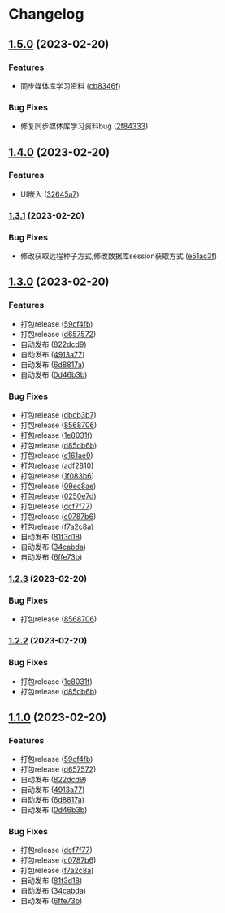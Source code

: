 # Changelog

## [1.5.0](https://github.com/or3ki/mr_plugins/compare/v1.4.0...v1.5.0) (2023-02-20)


### Features

* 同步媒体库学习资料 ([cb8346f](https://github.com/or3ki/mr_plugins/commit/cb8346f1050f89543b2b223d873f3eada9b4c73b))


### Bug Fixes

* 修复同步媒体库学习资料bug ([2f84333](https://github.com/or3ki/mr_plugins/commit/2f84333a8d8c9c56a5cbe18e469eca56d4ffdf4f))

## [1.4.0](https://github.com/or3ki/mr_plugins/compare/v1.3.1...v1.4.0) (2023-02-20)


### Features

* UI嵌入 ([32645a7](https://github.com/or3ki/mr_plugins/commit/32645a798d32c378fb103168e6800124881fc69a))

### [1.3.1](https://github.com/or3ki/mr_plugins/compare/v1.3.0...v1.3.1) (2023-02-20)


### Bug Fixes

* 修改获取远程种子方式,修改数据库session获取方式 ([e51ac3f](https://github.com/or3ki/mr_plugins/commit/e51ac3f7562b29bd49cebdb488621d15d2d2c328))

## [1.3.0](https://github.com/or3ki/mr_plugins/compare/v1.2.3...v1.3.0) (2023-02-20)


### Features

* 打包release ([59cf4fb](https://github.com/or3ki/mr_plugins/commit/59cf4fb862255989527a4ca5b2e0ea76687bc896))
* 打包release ([d657572](https://github.com/or3ki/mr_plugins/commit/d657572b104c2d13d70ecb88474d2659352534b9))
* 自动发布 ([822dcd9](https://github.com/or3ki/mr_plugins/commit/822dcd94a276b79d1aeea4a79939a08e3b182359))
* 自动发布 ([4913a77](https://github.com/or3ki/mr_plugins/commit/4913a77c492e7695ea11cea7ad6387b087b0a877))
* 自动发布 ([6d8817a](https://github.com/or3ki/mr_plugins/commit/6d8817a538957fd783ee82bf458a005f84b5ac84))
* 自动发布 ([0d46b3b](https://github.com/or3ki/mr_plugins/commit/0d46b3b9665b06d114ddb1fee2647711714957bf))


### Bug Fixes

* 打包release ([dbcb3b7](https://github.com/or3ki/mr_plugins/commit/dbcb3b7441bf596f48dec89e75be738abe914d38))
* 打包release ([8568706](https://github.com/or3ki/mr_plugins/commit/85687067f139ace23a85aea15236971d29cc4098))
* 打包release ([1e8031f](https://github.com/or3ki/mr_plugins/commit/1e8031fde19a9a63452054d9b43221af20d7837a))
* 打包release ([d85db6b](https://github.com/or3ki/mr_plugins/commit/d85db6b4cd45dbca32784f49d80e57fd7292cf5d))
* 打包release ([e161ae9](https://github.com/or3ki/mr_plugins/commit/e161ae9b484f5681c81905e08c43b8fe4922a571))
* 打包release ([adf2810](https://github.com/or3ki/mr_plugins/commit/adf28104f10ef636243b37f8fdd1b8d04c31cdbd))
* 打包release ([1f083b6](https://github.com/or3ki/mr_plugins/commit/1f083b6dea9e325ea75c92b17ce17bd482c9a71f))
* 打包release ([09ec8ae](https://github.com/or3ki/mr_plugins/commit/09ec8aece4f77fc38fd78256272f17acaaec731b))
* 打包release ([0250e7d](https://github.com/or3ki/mr_plugins/commit/0250e7d7c281dec1db3a893c8d39215d6c0213e3))
* 打包release ([dcf7f77](https://github.com/or3ki/mr_plugins/commit/dcf7f77810be86e81f92ec7fbd9e63adf55feb9c))
* 打包release ([c0787b6](https://github.com/or3ki/mr_plugins/commit/c0787b6d2bd0c8ac8d50a3983ec2f15d5cd30422))
* 打包release ([f7a2c8a](https://github.com/or3ki/mr_plugins/commit/f7a2c8a2318bd96420aa82738f135f6929e48b1a))
* 自动发布 ([81f3d18](https://github.com/or3ki/mr_plugins/commit/81f3d18b25e674c2e3c122a633462cef147237d1))
* 自动发布 ([34cabda](https://github.com/or3ki/mr_plugins/commit/34cabda0d839f3fdfcb75ed08b202af8382ece41))
* 自动发布 ([6ffe73b](https://github.com/or3ki/mr_plugins/commit/6ffe73bfb89c0b7fa10821f1cac6f2a6f0266db7))

### [1.2.3](https://github.com/or3ki/mr_plugins/compare/v1.2.2...v1.2.3) (2023-02-20)


### Bug Fixes

* 打包release ([8568706](https://github.com/or3ki/mr_plugins/commit/85687067f139ace23a85aea15236971d29cc4098))

### [1.2.2](https://github.com/or3ki/mr_plugins/compare/v1.2.1...v1.2.2) (2023-02-20)


### Bug Fixes

* 打包release ([1e8031f](https://github.com/or3ki/mr_plugins/commit/1e8031fde19a9a63452054d9b43221af20d7837a))
* 打包release ([d85db6b](https://github.com/or3ki/mr_plugins/commit/d85db6b4cd45dbca32784f49d80e57fd7292cf5d))

## [1.1.0](https://github.com/or3ki/mr_plugins/compare/v1.0.1...v1.1.0) (2023-02-20)


### Features

* 打包release ([59cf4fb](https://github.com/or3ki/mr_plugins/commit/59cf4fb862255989527a4ca5b2e0ea76687bc896))
* 打包release ([d657572](https://github.com/or3ki/mr_plugins/commit/d657572b104c2d13d70ecb88474d2659352534b9))
* 自动发布 ([822dcd9](https://github.com/or3ki/mr_plugins/commit/822dcd94a276b79d1aeea4a79939a08e3b182359))
* 自动发布 ([4913a77](https://github.com/or3ki/mr_plugins/commit/4913a77c492e7695ea11cea7ad6387b087b0a877))
* 自动发布 ([6d8817a](https://github.com/or3ki/mr_plugins/commit/6d8817a538957fd783ee82bf458a005f84b5ac84))
* 自动发布 ([0d46b3b](https://github.com/or3ki/mr_plugins/commit/0d46b3b9665b06d114ddb1fee2647711714957bf))


### Bug Fixes

* 打包release ([dcf7f77](https://github.com/or3ki/mr_plugins/commit/dcf7f77810be86e81f92ec7fbd9e63adf55feb9c))
* 打包release ([c0787b6](https://github.com/or3ki/mr_plugins/commit/c0787b6d2bd0c8ac8d50a3983ec2f15d5cd30422))
* 打包release ([f7a2c8a](https://github.com/or3ki/mr_plugins/commit/f7a2c8a2318bd96420aa82738f135f6929e48b1a))
* 自动发布 ([81f3d18](https://github.com/or3ki/mr_plugins/commit/81f3d18b25e674c2e3c122a633462cef147237d1))
* 自动发布 ([34cabda](https://github.com/or3ki/mr_plugins/commit/34cabda0d839f3fdfcb75ed08b202af8382ece41))
* 自动发布 ([6ffe73b](https://github.com/or3ki/mr_plugins/commit/6ffe73bfb89c0b7fa10821f1cac6f2a6f0266db7))
